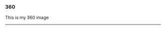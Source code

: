 ### 360

This is my 360 image
<script src="//360.vizor.io/scripts/embed.js" data-vizorur1="https://360.vizor.io/embed/v/noar" ></script>

***
